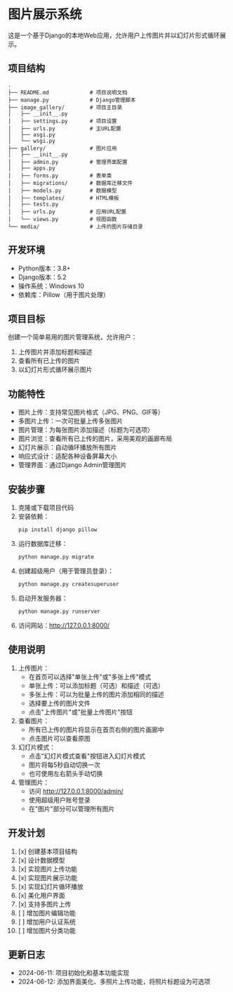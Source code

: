 # 图片展示系统

这是一个基于Django的本地Web应用，允许用户上传图片并以幻灯片形式循环展示。

## 项目结构
```
.
├── README.md             # 项目说明文档
├── manage.py             # Django管理脚本
├── image_gallery/        # 项目主目录
│   ├── __init__.py
│   ├── settings.py       # 项目设置
│   ├── urls.py           # 主URL配置
│   ├── asgi.py
│   └── wsgi.py
├── gallery/              # 图片应用
│   ├── __init__.py
│   ├── admin.py          # 管理界面配置
│   ├── apps.py
│   ├── forms.py          # 表单类
│   ├── migrations/       # 数据库迁移文件
│   ├── models.py         # 数据模型
│   ├── templates/        # HTML模板
│   ├── tests.py
│   ├── urls.py           # 应用URL配置
│   └── views.py          # 视图函数
└── media/                # 上传的图片存储目录
```

## 开发环境
- Python版本：3.8+
- Django版本：5.2
- 操作系统：Windows 10
- 依赖库：Pillow（用于图片处理）

## 项目目标
创建一个简单易用的图片管理系统，允许用户：
1. 上传图片并添加标题和描述
2. 查看所有已上传的图片
3. 以幻灯片形式循环展示图片

## 功能特性
- 图片上传：支持常见图片格式（JPG、PNG、GIF等）
- 多图片上传：一次可批量上传多张图片
- 图片管理：为每张图片添加描述（标题为可选项）
- 图片浏览：查看所有已上传的图片，采用美观的画廊布局
- 幻灯片展示：自动循环播放所有图片
- 响应式设计：适配各种设备屏幕大小
- 管理界面：通过Django Admin管理图片

## 安装步骤
1. 克隆或下载项目代码
2. 安装依赖：
   ```
   pip install django pillow
   ```
3. 运行数据库迁移：
   ```
   python manage.py migrate
   ```
4. 创建超级用户（用于管理员登录）：
   ```
   python manage.py createsuperuser
   ```
5. 启动开发服务器：
   ```
   python manage.py runserver
   ```
6. 访问网站：http://127.0.0.1:8000/

## 使用说明
1. 上传图片：
   - 在首页可以选择"单张上传"或"多张上传"模式
   - 单张上传：可以添加标题（可选）和描述（可选）
   - 多张上传：可以为批量上传的图片添加相同的描述
   - 选择要上传的图片文件
   - 点击"上传图片"或"批量上传图片"按钮
2. 查看图片：
   - 所有已上传的图片将显示在首页右侧的图片画廊中
   - 点击图片可以查看原图
3. 幻灯片模式：
   - 点击"幻灯片模式查看"按钮进入幻灯片模式
   - 图片将每5秒自动切换一次
   - 也可使用左右箭头手动切换
4. 管理图片：
   - 访问 http://127.0.0.1:8000/admin/
   - 使用超级用户账号登录
   - 在"图片"部分可以管理所有图片

## 开发计划
1. [x] 创建基本项目结构
2. [x] 设计数据模型
3. [x] 实现图片上传功能
4. [x] 实现图片展示功能
5. [x] 实现幻灯片循环播放
6. [x] 美化用户界面
7. [x] 支持多图片上传
8. [ ] 增加图片编辑功能
9. [ ] 增加用户认证系统
10. [ ] 增加图片分类功能

## 更新日志
- 2024-06-11: 项目初始化和基本功能实现
- 2024-06-12: 添加界面美化、多照片上传功能，将照片标题设为可选项 